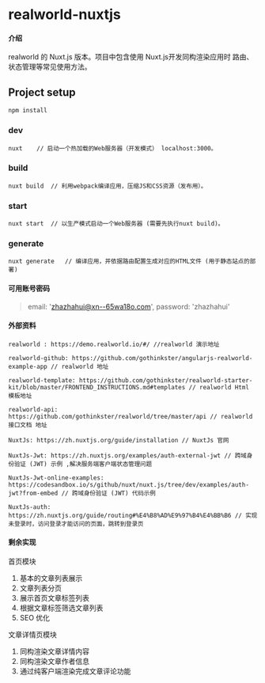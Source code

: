 # realworld-nuxtjs

#### 介绍

realworld 的 Nuxt.js 版本。项目中包含使用 Nuxt.js开发同构渲染应用时 路由、状态管理等常见使用方法。

## Project setup

```
npm install
```

### dev

```
nuxt	// 启动一个热加载的Web服务器（开发模式） localhost:3000。
```

### build

```
nuxt build	// 利用webpack编译应用，压缩JS和CSS资源（发布用）。
```

### start

```
nuxt start	// 以生产模式启动一个Web服务器 (需要先执行nuxt build)。
```

### generate

```
nuxt generate	// 编译应用，并依据路由配置生成对应的HTML文件 (用于静态站点的部署)
```

#### 可用账号密码

> email: 'zhazhahui@xn--65wa18o.com', password: 'zhazhahui'

#### 外部资料

```
realworld : https://demo.realworld.io/#/ //realworld 演示地址

realworld-github: https://github.com/gothinkster/angularjs-realworld-example-app // realworld 地址

realworld-template: https://github.com/gothinkster/realworld-starter-kit/blob/master/FRONTEND_INSTRUCTIONS.md#templates // realworld Html 模板地址

realworld-api: https://github.com/gothinkster/realworld/tree/master/api // realworld 接口文档 地址

NuxtJs: https://zh.nuxtjs.org/guide/installation // NuxtJs 官网

NuxtJs-Jwt: https://zh.nuxtjs.org/examples/auth-external-jwt // 跨域身份验证 (JWT) 示例 ,解决服务端客户端状态管理问题

NuxtJs-Jwt-online-examples: https://codesandbox.io/s/github/nuxt/nuxt.js/tree/dev/examples/auth-jwt?from-embed // 跨域身份验证 (JWT) 代码示例

NuxtJs-auth: https://zh.nuxtjs.org/guide/routing#%E4%B8%AD%E9%97%B4%E4%BB%B6 // 实现 未登录时，访问登录才能访问的页面，跳转到登录页
```

#### 剩余实现

首页模块

1. 基本的文章列表展示
2. 文章列表分页
3. 展示首页文章标签列表
4. 根据文章标签筛选文章列表
5. SEO 优化

文章详情页模块

1. 同构渲染文章详情内容
2. 同构渲染文章作者信息
3. 通过纯客户端渲染完成文章评论功能

